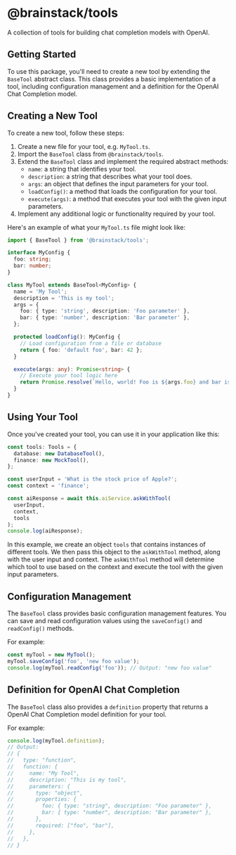 **@brainstack/tools**
=====================

A collection of tools for building chat completion models with OpenAI.

**Getting Started**
-------------------

To use this package, you'll need to create a new tool by extending the `BaseTool` abstract class. This class provides a basic implementation of a tool, including configuration management and a definition for the OpenAI Chat Completion model.

**Creating a New Tool**
---------------------

To create a new tool, follow these steps:

1. Create a new file for your tool, e.g. `MyTool.ts`.
2. Import the `BaseTool` class from `@brainstack/tools`.
3. Extend the `BaseTool` class and implement the required abstract methods:
	* `name`: a string that identifies your tool.
	* `description`: a string that describes what your tool does.
	* `args`: an object that defines the input parameters for your tool.
	* `loadConfig()`: a method that loads the configuration for your tool.
	* `execute(args)`: a method that executes your tool with the given input parameters.
4. Implement any additional logic or functionality required by your tool.

Here's an example of what your `MyTool.ts` file might look like:
```typescript
import { BaseTool } from '@brainstack/tools';

interface MyConfig {
  foo: string;
  bar: number;
}

class MyTool extends BaseTool<MyConfig> {
  name = 'My Tool';
  description = 'This is my tool';
  args = {
    foo: { type: 'string', description: 'Foo parameter' },
    bar: { type: 'number', description: 'Bar parameter' },
  };

  protected loadConfig(): MyConfig {
    // Load configuration from a file or database
    return { foo: 'default foo', bar: 42 };
  }

  execute(args: any): Promise<string> {
    // Execute your tool logic here
    return Promise.resolve(`Hello, world! Foo is ${args.foo} and bar is ${args.bar}`);
  }
}
```
**Using Your Tool**
-----------------

Once you've created your tool, you can use it in your application like this:
```typescript
const tools: Tools = {
  database: new DatabaseTool(),
  finance: new MockTool(),
};

const userInput = 'What is the stock price of Apple?';
const context = 'finance';

const aiResponse = await this.aiService.askWithTool(
  userInput,
  context,
  tools
);
console.log(aiResponse);
```
In this example, we create an object `tools` that contains instances of different tools. We then pass this object to the `askWithTool` method, along with the user input and context. The `askWithTool` method will determine which tool to use based on the context and execute the tool with the given input parameters.

**Configuration Management**
-------------------------

The `BaseTool` class provides basic configuration management features. You can save and read configuration values using the `saveConfig()` and `readConfig()` methods.

For example:
```typescript
const myTool = new MyTool();
myTool.saveConfig('foo', 'new foo value');
console.log(myTool.readConfig('foo')); // Output: "new foo value"
```
**Definition for OpenAI Chat Completion**
------------------------------------

The `BaseTool` class also provides a `definition` property that returns a OpenAI Chat Completion model definition for your tool.

For example:
```typescript
console.log(myTool.definition);
// Output:
// {
//   type: "function",
//   function: {
//     name: "My Tool",
//     description: "This is my tool",
//     parameters: {
//       type: "object",
//       properties: {
//         foo: { type: "string", description: "Foo parameter" },
//         bar: { type: "number", description: "Bar parameter" },
//       },
//       required: ["foo", "bar"],
//     },
//   },
// }
```
